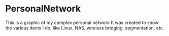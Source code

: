 # PersonalNetwork
This is a graphic of my complex personal network
It was created to show the various items I do, like Linux, NAS, wireless bridging, segmentation, etc.

